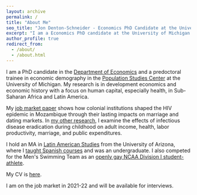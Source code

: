 ```yaml
---
layout: archive
permalink: /
title: "About Me"
seo_title: "Jon Denton-Schneider - Economics PhD Candidate at the University of Michigan"
excerpt: "I am a Economics PhD candidate at the University of Michigan studying development and history with a focus on human capital."
author_profile: true
redirect_from: 
  - /about/
  - /about.html
---
```


I am a PhD candidate in the [Department of Economics](https://lsa.umich.edu/econ "Department of Economics") and a predoctoral trainee in economic demography in the [Population Studies Center](https://www.psc.isr.umich.edu/ "Population Studies Center") at the University of Michigan. My research is in development economics and economic history with a focus on human capital, especially health, in Sub-Saharan Africa and Latin America.

My [job market paper](research) shows how colonial institutions shaped the HIV epidemic in Mozambique through their lasting impacts on marriage and dating markets. In [my other research](research), I examine the effects of infectious disease eradication during childhood on adult income, health, labor productivity, marriage, and public expenditures.

I hold an MA in [Latin American Studies](https://las.arizona.edu/) from the University of Arizona, where I [taught Spanish courses](teaching) and was an undergraduate. I also competed for the Men's Swimming Team as an [openly gay NCAA Division I student-athlete](personal).

My CV is [here](https://jondentonschneider.com/files/Denton-Schneider_CV.pdf).

I am on the job market in 2021-22 and will be available for interviews.
